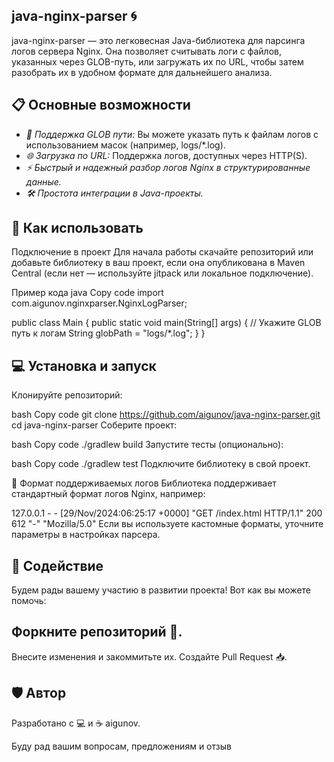 ## java-nginx-parser 🌀
java-nginx-parser — это легковесная Java-библиотека для парсинга логов сервера Nginx. Она позволяет считывать логи с файлов, указанных через GLOB-путь, или загружать их по URL, чтобы затем разобрать их в удобном формате для дальнейшего анализа.

## 📋 Основные возможности
- _📂 Поддержка GLOB пути:_ Вы можете указать путь к файлам логов с использованием масок (например, logs/*.log).
- _🌐 Загрузка по URL:_ Поддержка логов, доступных через HTTP(S).
- _⚡ Быстрый и надежный разбор логов Nginx в структурированные данные._
- _🛠️ Простота интеграции в Java-проекты._

## 🚀 Как использовать
Подключение в проект
Для начала работы скачайте репозиторий или добавьте библиотеку в ваш проект, если она опубликована в Maven Central (если нет — используйте jitpack или локальное подключение).

Пример кода
java
Copy code
import com.aigunov.nginxparser.NginxLogParser;

public class Main {
    public static void main(String[] args) {
        // Укажите GLOB путь к логам
        String globPath = "logs/*.log";
    }
}

## 💻 Установка и запуск
Клонируйте репозиторий:

bash
Copy code
git clone https://github.com/aigunov/java-nginx-parser.git
cd java-nginx-parser
Соберите проект:

bash
Copy code
./gradlew build
Запустите тесты (опционально):

bash
Copy code
./gradlew test
Подключите библиотеку в свой проект.

📄 Формат поддерживаемых логов
Библиотека поддерживает стандартный формат логов Nginx, например:

127.0.0.1 - - [29/Nov/2024:06:25:17 +0000] "GET /index.html HTTP/1.1" 200 612 "-" "Mozilla/5.0"
Если вы используете кастомные форматы, уточните параметры в настройках парсера.

## 🤝 Содействие
Будем рады вашему участию в развитии проекта! Вот как вы можете помочь:

## Форкните репозиторий 🍴.
Внесите изменения и закоммитьте их.
Создайте Pull Request 📥.

## 🛡️ Автор
Разработано с 💻 и ☕ aigunov.

Буду рад вашим вопросам, предложениям и отзыв
